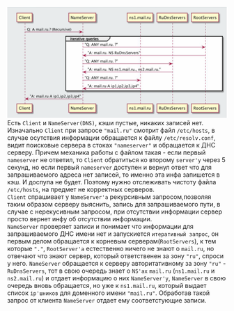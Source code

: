 ![](https://github.com/dbudakov/23.DNS/blob/master/images/DNS/dns.png)  
Есть `Client` и `NameServer(DNS)`, кэши пустые, никаких записей нет.  
Изначально `Client` при запросе `"mail.ru"` смотрит файл `/etc/hosts`, в случае осутствия информации обращается к файлу `/etc/resolv.conf`, видит поисковые сервера в стоках `"nameserver"` и обращается к ДНС серверу. Причем механика работы с файлом такая - если первый `nameserver` не ответил, то `Client` обратиться ко второму `server'у` через 5 секунд, но если первый `nameserver` доступен и вернул ответ что для запрашиваемого адреса нет записей, то именно эта инфа запишется в кэш. И доспупа не будет. Поэтому нужно отслеживать чистоту файла `/etc/hosts`, на предмет не корректных серверов.  
`Client` спрашивает у `NameServer'a` рекурсивным запросом,позволяя таким образом серверу выяснить, запись для запрашиваемого пути, в случае с нерекусивным запросом, при отсутствии информации сервер просто вернет инфу об отсутствии информации.  
`NameServer` проверяет записи и понимает что информации для запрашиваемого  ДНС имени нет и запускиется `итеративный запрос`, он первым делом обращается к корневым серверам(`RootServers`),  к тем которые `"."`, `RootServer'a` естественно ничего не знают о `mail.ru`, но отвечают что знают сервер, который ответственен за зону `"ru"`, спроси у него. `NameServer` обращается к серверу авторитативному за зону `"ru"` - `RuDnsServers`, тот в свою очередь знает о `NS'ах` `mail.ru` (`ns1.mail.ru` и `ns2.mail.ru`) и отдает информацию о них  `NameServer'у`, `NameServer` в свою очередь вновь обращается, но уже к `ns1.mail.ru`, который выдает список `ip'шников` для доменного имени `"mail.ru"`. Обработав такой запрос от клиента `NameServer` отдает ему соответстующие записи.  
